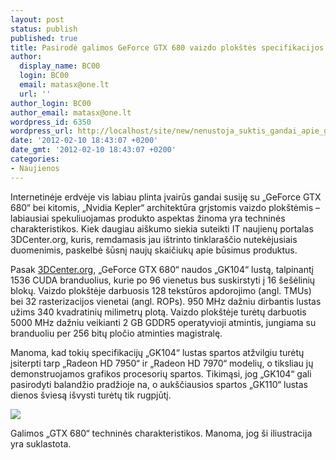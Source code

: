 ```yaml
---
layout: post
status: publish
published: true
title: Pasirodė galimos GeForce GTX 680 vaizdo plokštės specifikacijos
author:
  display_name: BC00
  login: BC00
  email: matasx@one.lt
  url: ''
author_login: BC00
author_email: matasx@one.lt
wordpress_id: 6350
wordpress_url: http://localhost/site/new/nenustoja_suktis_gandai_apie_geforce_gtx_680/
date: '2012-02-10 18:43:07 +0200'
date_gmt: '2012-02-10 18:43:07 +0200'
categories:
- Naujienos
---
```

<p>Internetinėje erdvėje vis labiau plinta įvairūs gandai susiję su „GeForce GTX 680“ bei kitomis, „Nvidia Kepler“ architektūra grįstomis vaizdo plokštėmis – labiausiai spekuliuojamas produkto aspektas žinoma yra techninės charakteristikos. Kiek daugiau aiškumo siekia suteikti IT naujienų portalas 3DCenter.org, kuris, remdamasis jau ištrinto tinklaraščio nutekėjusiais duomenimis, paskelbė šūsnį naujų skaičiukų apie būsimus produktus.</p>
<p>Pasak <a class="ns" href="http://www.3dcenter.org/news/die-aktuellen-spezifikationen-zum-gk104-kepler-performance-chip">3DCenter.org</a>, „GeForce GTX 680“ naudos „GK104“ lustą, talpinantį 1536 CUDA branduolius, kurie po 96 vienetus bus suskirstyti į 16 šešėlinių blokų. Vaizdo plokštėje darbuosis 128 tekstūros apdorojimo (angl. TMUs) bei 32 rasterizacijos vienetai (angl. ROPs). 950 MHz dažniu dirbantis lustas užims 340 kvadratinių milimetrų plotą. Vaizdo plokštėje turėtų darbuotis 5000 MHz dažniu veikianti 2 GB GDDR5 operatyvioji atmintis, jungiama su branduoliu per 256 bitų pločio atminties magistralę.</p>
<p>Manoma, kad tokių specifikacijų „GK104“ lustas spartos atžvilgiu turėtų įsiterpti tarp „Radeon HD 7950“ ir „Radeon HD 7970“ modelių, o tiksliau jų demonstruojamos grafikos procesorių spartos. Tikimąsi, jog „GK104“ gali pasirodyti balandžio pradžioje na, o aukščiausios spartos „GK110“ lustas dienos šviesą išvysti turėtų tik rugpjūtį.</p>
<p><img src="http://technews.lt/upload/kepler_01.gif" /></p>
<p><span class="saltinis">Galimos „GTX 680“ techninės charakteristikos. Manoma, jog ši iliustracija yra suklastota.</span></p>
